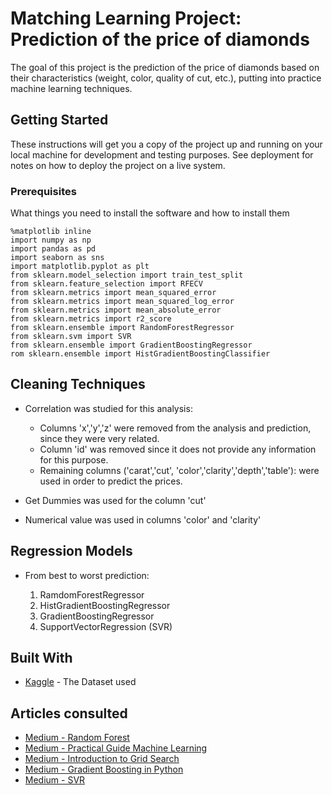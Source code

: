 # Matching Learning Project: Prediction of the price of diamonds

The goal of this project is the prediction of the price of diamonds based on their characteristics (weight, color, quality of cut, etc.), putting into practice machine learning techniques.

## Getting Started

These instructions will get you a copy of the project up and running on your local machine for development and testing purposes. See deployment for notes on how to deploy the project on a live system.

### Prerequisites

What things you need to install the software and how to install them

```
%matplotlib inline
import numpy as np
import pandas as pd
import seaborn as sns
import matplotlib.pyplot as plt
from sklearn.model_selection import train_test_split
from sklearn.feature_selection import RFECV
from sklearn.metrics import mean_squared_error
from sklearn.metrics import mean_squared_log_error
from sklearn.metrics import mean_absolute_error
from sklearn.metrics import r2_score
from sklearn.ensemble import RandomForestRegressor
from sklearn.svm import SVR
from sklearn.ensemble import GradientBoostingRegressor
rom sklearn.ensemble import HistGradientBoostingClassifier
```
## Cleaning Techniques

* Correlation was studied for this analysis:

    - Columns 'x','y','z' were removed from the analysis and prediction, since they were very related.
    - Column 'id' was removed since it does not provide any information for this purpose.
    - Remaining columns ('carat','cut',	'color','clarity','depth','table'): were used in order to predict the prices.

* Get Dummies was used for the column 'cut'
* Numerical value was used in columns 'color' and 'clarity'

## Regression Models

* From best to worst prediction:

    1. RamdomForestRegressor
    2. HistGradientBoostingRegressor
    3. GradientBoostingRegressor
    4. SupportVectorRegression (SVR)

## Built With

* [Kaggle](hhttps://www.kaggle.com/c/diamonds-datamad0120) - The Dataset used

## Articles consulted

* [Medium - Random Forest](https://medium.com/datadriveninvestor/random-forest-regression-9871bc9a25eb)
* [Medium - Practical Guide Machine Learning](https://medium.com/datadriveninvestor/a-practical-guide-to-getting-started-with-machine-learning-3a6fcc0f95aa)
* [Medium - Introduction to Grid Search](https://medium.com/datadriveninvestor/an-introduction-to-grid-search-ff57adcc0998)
* [Medium - Gradient Boosting in Python](https://towardsdatascience.com/machine-learning-part-18-boosting-algorithms-gradient-boosting-in-python-ef5ae6965be4)
* [Medium - SVR](https://medium.com/pursuitnotes/support-vector-regression-in-6-steps-with-python-c4569acd062d)